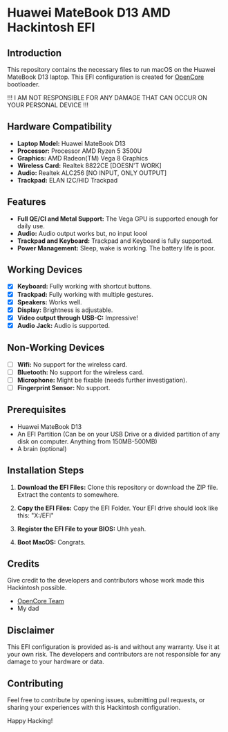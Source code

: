 # Huawei MateBook D13 AMD Hackintosh EFI

## Introduction

This repository contains the necessary files to run macOS on the Huawei MateBook D13 laptop. This EFI configuration is created for [OpenCore](https://github.com/acidanthera/OpenCorePkg) bootloader.

!!! I AM NOT RESPONSIBLE FOR ANY DAMAGE THAT CAN OCCUR ON YOUR PERSONAL DEVICE !!!



## Hardware Compatibility

- **Laptop Model:** Huawei MateBook D13
- **Processor:** Processor	AMD Ryzen 5 3500U
- **Graphics:** AMD Radeon(TM) Vega 8 Graphics
- **Wireless Card:** Realtek 8822CE [DOESN'T WORK]
- **Audio:** Realtek ALC256 [NO INPUT, ONLY OUTPUT]
- **Trackpad:** ELAN I2C/HID Trackpad

## Features

- **Full QE/CI and Metal Support:** The Vega GPU is supported enough for daily use.
- **Audio:** Audio output works but, no input loool
- **Trackpad and Keyboard:** Trackpad and Keyboard is fully supported.
- **Power Management:** Sleep, wake is working. The battery life is poor.

## Working Devices

- [x] **Keyboard:** Fully working with shortcut buttons.
- [x] **Trackpad:** Fully working with multiple gestures.
- [x] **Speakers:** Works well.
- [x] **Display:** Brightness is adjustable.
- [x] **Video output through USB-C:** Impressive!
- [x] **Audio Jack:** Audio is supported.

## Non-Working Devices

- [ ] **Wifi:** No support for the wireless card.
- [ ] **Bluetooth:** No support for the wireless card.
- [ ] **Microphone:** Might be fixable (needs further investigation).
- [ ] **Fingerprint Sensor:** No support.

## Prerequisites

- Huawei MateBook D13
- An EFI Partition (Can be on your USB Drive or a divided partition of any disk on computer. Anything from 150MB-500MB)
- A brain (optional)

## Installation Steps

1. **Download the EFI Files:**
   Clone this repository or download the ZIP file. Extract the contents to somewhere.

2. **Copy the EFI Files:**
   Copy the EFI Folder. Your EFI drive should look like this: "X:/EFI"

3. **Register the EFI File to your BIOS:**
   Uhh yeah.

4. **Boot MacOS:**
   Congrats.

## Credits

Give credit to the developers and contributors whose work made this Hackintosh possible.

- [OpenCore Team](https://github.com/acidanthera/OpenCorePkg)
- My dad

## Disclaimer

This EFI configuration is provided as-is and without any warranty. Use it at your own risk. The developers and contributors are not responsible for any damage to your hardware or data.

## Contributing

Feel free to contribute by opening issues, submitting pull requests, or sharing your experiences with this Hackintosh configuration.

Happy Hacking!
